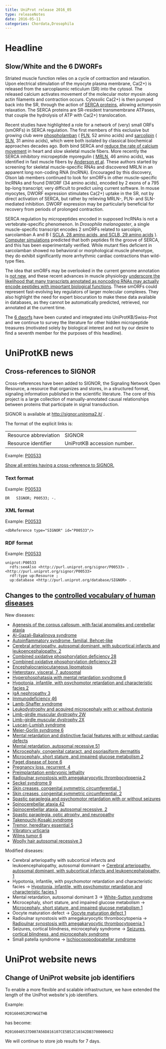 ```yaml
---
title: UniProt release 2016_05
type: releaseNotes
date: 2016-05-11
categories: Chordata,Drosophila
---
```


# Headline

## Slow/White and the 6 DWORFs

Striated muscle function relies on a cycle of contraction and relaxation. Upon electrical stimulation of the myocyte plasma membrane, Ca(2+) is released from the sarcoplasmic reticulum (SR) into the cytosol. The released calcium activates movement of the molecular motor myosin along actin filaments and contraction occurs. Cytosolic Ca(2+) is then pumped back into the SR, through the action of [SERCA proteins](http://www.uniprot.org/uniprotkb?query=gene:ATP2A+and+reviewed:true), allowing actomyosin relaxation. The SERCA proteins are SR-resident transmembrane ATPases, that couple the hydrolysis of ATP with Ca(2+) translocation.

Recent studies have highlighted a role for a network of (very) small ORFs (smORFs) in SERCA regulation. The first members of this exclusive but growing club were [phospholamban](http://www.ncbi.nlm.nih.gov/pubmed/235523) ( [PLN](http://www.uniprot.org/uniprotkb?query=gene:pln+and+reviewed:true), 52 amino acids) and [sarcolipin](http://www.ncbi.nlm.nih.gov/pubmed/1416990,9367679) ( [SLN](http://www.uniprot.org/uniprotkb?query=gene:sln+and+taxonomy:mammalia+and+reviewed:true), 31 amino acids), which were both isolated by classical biochemical approaches decades ago. Both bind SERCA and [reduce the rate of calcium movement](http://www.ncbi.nlm.nih.gov/pubmed/23455424,23996003) in heart and slow skeletal muscle fibers. More recently the SERCA inhibitory micropeptide myoregulin ( [MRLN](http://www.uniprot.org/uniprotkb?query=gene:mrln+and+taxonomy:mammalia+and+reviewed:true), 46 amino acids), was identified in fast muscle fibers by [Anderson et al](http://www.ncbi.nlm.nih.gov/pubmed/25640239). These authors started by screening for skeletal muscle-specific RNAs and discovered MRLN in an apparent long non-coding RNA (lncRNA). Encouraged by this discovery, Olson lab members continued to look for smORFs in other muscle-specific lncRNAs and found DWORF (34 amino acids), encoded by 2 exons of a 795 bp-long transcript; very difficult to predict using current software. In mouse myocytes, DWORF expression stimulates Ca(2+) uptake in the SR, not by direct activation of SERCA, but rather by relieving MRLN-, PLN- and SLN-mediated inhibition. DWORF expression may be particularly beneficial for recovery from periods of prolonged contraction.

SERCA regulation by micropeptides encoded in supposed lncRNAs is not a vertebrate-specific phenomenon. In _Drosophila melanogaster_, a single muscle-specific transcript encodes 2 smORFs related to sarcolipin, sarcolamban A and B ( [SCLA, 28 amino acids, and SCLB, 29 amino acids](http://www.uniprot.org/uniprotkb?query=name:sarcolamban+and+reviewed:true) ). [Computer simulations](http://www.ncbi.nlm.nih.gov/pubmed/23970561) predicted that both peptides fit the groove of SERCA, and this has been experimentally verified. While mutant flies deficient in sarcolamban showed no behavioral or morphological muscle phenotype, they do exhibit significantly more arrhythmic cardiac contractions than wild-type flies.

The idea that smORFs may be overlooked in the current genome annotation is [not new](http://www.uniprot.org/help/2014/10/01/release), and these recent advances in muscle physiology [underscore the likelihood that many transcripts annotated as noncoding RNAs may actually encode peptides with important biological functions](http://www.ncbi.nlm.nih.gov/pubmed/26816378). These smORFs could represent fast-evolving key regulators of larger molecular complexes. They also highlight the need for expert biocuration to make these data available in databases, as they cannot be automatically predicted, retrieved, nor annotated at the current time.

The [6 dworfs](http://www.uniprot.org/uniprotkb?query=accession:P0DN84+or+accession:P0DN83+or+accession:P0DMT0+or+accession:Q9CV60+or+accession:P26678+or+accession:P61014+or+accession:P61016+or+accession:A4IFH6+or+accession:P61012+or+accession:P61015+or+accession:P61013+or+accession:P26677+or+accession:O00631+or+accession:Q9CQD6+or+accession:Q6SLE7+or+accession:P42532+or+accession:C0HJH4+or+accession:C0HJH3) have been curated and integrated into UniProtKB/Swiss-Prot and we continue to survey the literature for other hidden micropeptide treasures (motivated solely by biological interest and not by our desire to find a seventh member for the purposes of this headline).

# UniProtKB news

## Cross-references to SIGNOR

Cross-references have been added to SIGNOR, the Signaling Network Open Resource, a resource that organizes and stores, in a structured format, signaling information published in the scientific literature. The core of this project is a large collection of manually-annotated causal relationships between proteins that participate in signal transduction.

SIGNOR is available at <http://signor.uniroma2.it/> .

The format of the explicit links is:

|                       |                             |
| :-------------------- | :-------------------------- |
| Resource abbreviation | SIGNOR                      |
| Resource identifier   | UniProtKB accession number. |

Example: [P00533](http://www.uniprot.org/uniprotkb/P00533)

[Show all entries having a cross-reference to SIGNOR.](http://www.uniprot.org/uniprotkb?query=database%3Asignor&sort=score)

### Text format

Example: [P00533](https://rest.uniprot.org/uniprotkb/P00533.txt)

    DR   SIGNOR; P00533; -.

### XML format

Example: [P00533](https://rest.uniprot.org/uniprotkb/P00533.xml)

    <dbReference type="SIGNOR" id="P00533"/>

### RDF format

Example: [P00533](http://www.uniprot.org/uniprotkb/P00533.ttl)

    uniprot:P00533
      rdfs:seeAlso <http://purl.uniprot.org/signor/P00533> .
    <http://purl.uniprot.org/signor/P00533>
      rdf:type up:Resource ;
      up:database <http://purl.uniprot.org/database/SIGNOR> .

## Changes to the [controlled vocabulary of human diseases](https://ftp.uniprot.org/pub/databases/uniprot/current_release/knowledgebase/complete/docs/humdisease)

New diseases:

- [Agenesis of the corpus callosum, with facial anomalies and cerebellar ataxia](http://www.uniprot.org/diseases/DI-04654)
- [Al-Gazali-Bakalinova syndrome](http://www.uniprot.org/diseases/DI-04658)
- [Autoinflammatory syndrome, familial, Behcet-like](http://www.uniprot.org/diseases/DI-04635)
- [Cerebral arteriopathy, autosomal dominant, with subcortical infarcts and leukoencephalopathy, 2](http://www.uniprot.org/diseases/DI-04641)
- [Combined oxidative phosphorylation deficiency 28](http://www.uniprot.org/diseases/DI-04643)
- [Combined oxidative phosphorylation deficiency 29](http://www.uniprot.org/diseases/DI-04649)
- [Encephalocraniocutaneous lipomatosis](http://www.uniprot.org/diseases/DI-04665)
- [Heterotaxy, visceral, 7, autosomal](http://www.uniprot.org/diseases/DI-04636)
- [Hyperphosphatasia with mental retardation syndrome 6](http://www.uniprot.org/diseases/DI-04648)
- [Hypotonia, infantile, with psychomotor retardation and characteristic facies 2](http://www.uniprot.org/diseases/DI-04645)
- [IgA nephropathy 3](http://www.uniprot.org/diseases/DI-04653)
- [Immunodeficiency 46](http://www.uniprot.org/diseases/DI-04634)
- [Lamb-Shaffer syndrome](http://www.uniprot.org/diseases/DI-04646)
- [Leukodystrophy and acquired microcephaly with or without dystonia](http://www.uniprot.org/diseases/DI-04639)
- [Limb-girdle muscular dystrophy 2W](http://www.uniprot.org/diseases/DI-04660)
- [Limb-girdle muscular dystrophy 2X](http://www.uniprot.org/diseases/DI-04650)
- [Luscan-Lumish syndrome](http://www.uniprot.org/diseases/DI-04661)
- [Meier-Gorlin syndrome 6](http://www.uniprot.org/diseases/DI-04664)
- [Mental retardation and distinctive facial features with or without cardiac defects](http://www.uniprot.org/diseases/DI-04642)
- [Mental retardation, autosomal recessive 51](http://www.uniprot.org/diseases/DI-04633)
- [Microcephaly, congenital cataract, and psoriasiform dermatitis](http://www.uniprot.org/diseases/DI-04663)
- [Microcephaly, short stature, and impaired glucose metabolism 2](http://www.uniprot.org/diseases/DI-04652)
- [Paget disease of bone 6](http://www.uniprot.org/diseases/DI-04662)
- [Pregnancy loss, recurrent, 4](http://www.uniprot.org/diseases/DI-04655)
- [Preimplantation embryonic lethality](http://www.uniprot.org/diseases/DI-04651)
- [Radioulnar synostosis with amegakaryocytic thrombocytopenia 2](http://www.uniprot.org/diseases/DI-04632)
- [Seckel syndrome 9](http://www.uniprot.org/diseases/DI-04640)
- [Skin creases, congenital symmetric circumferential, 1](http://www.uniprot.org/diseases/DI-04628)
- [Skin creases, congenital symmetric circumferential, 2](http://www.uniprot.org/diseases/DI-04629)
- [Spastic paraplegia and psychomotor retardation with or without seizures](http://www.uniprot.org/diseases/DI-04637)
- [Spinocerebellar ataxia 42](http://www.uniprot.org/diseases/DI-04644)
- [Spinocerebellar ataxia, autosomal recessive, 2](http://www.uniprot.org/diseases/DI-04657)
- [Spastic paraplegia, optic atrophy, and neuropathy](http://www.uniprot.org/diseases/DI-04659)
- [Takenouchi-Kosaki syndrome](http://www.uniprot.org/diseases/DI-04631)
- [Tremor, hereditary essential 5](http://www.uniprot.org/diseases/DI-04630)
- [Vibratory urticaria](http://www.uniprot.org/diseases/DI-04656)
- [Wilms tumor 6](http://www.uniprot.org/diseases/DI-04647)
- [Woolly hair autosomal recessive 3](http://www.uniprot.org/diseases/DI-04638)

Modified diseases:

- Cerebral arteriopathy with subcortical infarcts and leukoencephalopathy, autosomal dominant -&gt; [Cerebral arteriopathy, autosomal dominant, with subcortical infarcts and leukoencephalopathy, 1](http://www.uniprot.org/diseases/DI-01334)
- Hypotonia, infantile, with psychomotor retardation and characteristic facies -&gt; [Hypotonia, infantile, with psychomotor retardation and characteristic facies 1](http://www.uniprot.org/diseases/DI-03902)
- Mental retardation, autosomal dominant 3 -&gt; [White-Sutton syndrome](http://www.uniprot.org/diseases/DI-04421)
- Microcephaly, short stature, and impaired glucose metabolism -&gt; [Microcephaly, short stature, and impaired glucose metabolism 1](http://www.uniprot.org/diseases/DI-04234)
- Oocyte maturation defect -&gt; [Oocyte maturation defect 1](http://www.uniprot.org/diseases/DI-04091)
- Radioulnar synostosis with amegakaryocytic thrombocytopenia -&gt; [Radioulnar synostosis with amegakaryocytic thrombocytopenia 1](http://www.uniprot.org/diseases/DI-02243)
- Seizures, cortical blindness, microcephaly syndrome -&gt; [Seizures, cortical blindness, and microcephaly syndrome](http://www.uniprot.org/diseases/DI-04572)
- Small patella syndrome -&gt; [Ischiocoxopodopatellar syndrome](http://www.uniprot.org/diseases/DI-02312)

# UniProt website news

## Change of UniProt website job identifiers

To enable a more flexible and scalable infrastructure, we have extended the length of the UniProt website's job identifiers.

Example:

    M201604052M3YWGETHB

has become:

    M2016040537D007A56D816107CE5B52C10342DB3700000452

We will continue to store job results for 7 days.
